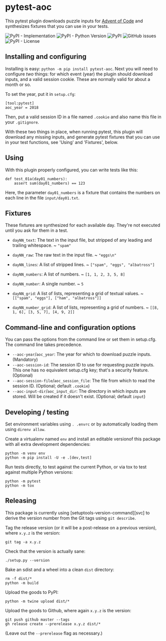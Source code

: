 # pytest-aoc

This pytest plugin downloads puzzle inputs for [Advent of Code][1] and
synthesizes fixtures that you can use in your tests.

![PyPI - Implementation](https://img.shields.io/pypi/implementation/pytest-aoc?style=flat-square)
![PyPI - Python Version](https://img.shields.io/pypi/pyversions/pytest-aoc?style=flat-square)
![PyPI](https://img.shields.io/pypi/v/pytest-aoc?style=flat-square)
![GitHub issues](https://img.shields.io/github/issues/j0057/pytest-aoc?style=flat-square)
![PyPI - License](https://img.shields.io/pypi/l/pytest-aoc?style=flat-square)

[1]: https://adventofcode.com/

## Installing and configuring

Installing is easy: `python -m pip install pytest-aoc`. Next you will need to configure
_two_ things: for which event (year) the plugin should download inputs, and a
valid session cookie. These are normally valid for about a month or so.

To set the year, put it in `setup.cfg`:

    [tool:pytest]
    aoc_year = 2018

Then, put a valid session ID in a file named `.cookie` and also name this file
in your `.gitignore`.

With these two things in place, when running pytest, this plugin will download
any missing inputs, and generate pytest fixtures that you can use in your test
functions, see 'Using' and 'Fixtures', below.

## Using

With this plugin properly configured, you can write tests like this:

    def test_01a(day01_numbers):
        assert sum(day01_numbers) == 123

Here, the parameter `day01_numbers` is a fixture that contains the numbers on
each line in the file `input/day01.txt`.

## Fixtures

These fixtures are synthesized for each available day. They're not executed
until you ask for them in a test.

- `dayNN_text`: The text in the input file, but stripped of any leading and trailing whitespace.
  ~ `"spam"`

- `dayNN_raw`: The raw text in the input file.
  ~ `"eggs\n"`

- `dayNN_lines`: A list of stripped lines.
  ~ `["spam", "eggs", "albatross"]`

- `dayNN_numbers`: A list of numbers.
  ~ `[1, 1, 2, 3, 5, 8]`

- `dayNN_number`: A single number.
  ~ `5`

- `dayNN_grid`: A list of lists, representing a grid of textual values.
  ~ `[["spam", "eggs"], ["ham", "albatross"]]`

- `dayNN_number_grid`: A list of lists, representing a grid of numbers.
  ~ `[[8, 1, 6], [3, 5, 7], [4, 9, 2]]`

## Command-line and configuration options

You can pass the options from the command line or set them in setup.cfg. The
command line takes precedence.

- `--aoc-year`/`aoc_year`: The year for which to download puzzle inputs.
  (Mandatory)
- `--aoc-session-id`: The session ID to use for requesting puzzle inputs. This
  one has no equivalent setup.cfg key; that's a security feature. (Optional)
- `--aoc-session-file`/`aoc_session_file`: The file from which to read the
  session ID. (Optional; default `.cookie`)
- `--aoc-input-dir`/`aoc_input_dir`: The directory in which inputs are stored.
  Will be created if it doesn't exist. (Optional; default `input`)

## Developing / testing

Set environment variables using `. .envrc` or by automatically loading them
using `direnv allow`.

Create a virtualenv named `env` and install an editable versionof this package
with all extra development dependencies:

    python -m venv env
    python -m pip install -U -e .[dev,test]

Run tests directly, to test against the current Python, or via tox to test
against multiple Python versions:

    python -m pytest
    python -m tox

## Releasing

This package is currently using [setuptools-version-command][svc] to derive
the version number from the Git tags using `git describe`. 

Tag the release version (or it will be a post-release on a previous version),
where `x.y.z` is the version:

    git tag -a x.y.z

Check that the version is actually sane:

    ./setup.py --version

Bake an sdist and a wheel into a clean `dist` directory:

    rm -f dist/*
    python -m build

Upload the goods to PyPI:

    python -m twine upload dist/*

Upload the goods to Github, where again `x.y.z` is the version:

    git push github master --tags
    gh release create --prerelease x.y.z dist/* 

(Leave out the `--prerelease` flag as necessary.)
